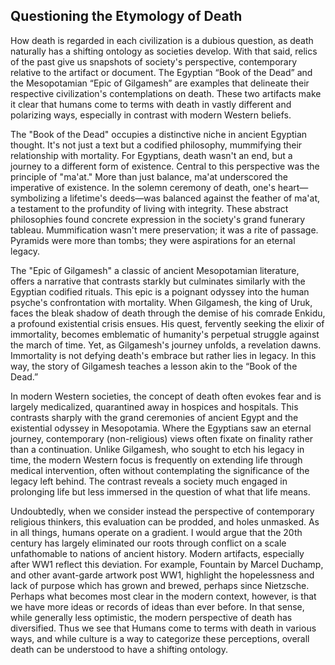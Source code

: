 ## Questioning the Etymology of Death

How death is regarded in each civilization is a dubious question, as death naturally has a shifting ontology as societies develop. With that said, relics of the past give us snapshots of society's perspective, contemporary relative to the artifact or document. The Egyptian “Book of the Dead” and the Mesopotamian “Epic of Gilgamesh” are examples that delineate their respective civilization's contemplations on death. These two artifacts make it clear that humans come to terms with death in vastly different and polarizing ways, especially in contrast with modern Western beliefs.

The "Book of the Dead" occupies a distinctive niche in ancient Egyptian thought. It's not just a text but a codified philosophy, mummifying their relationship with mortality. For Egyptians, death wasn't an end, but a journey to a different form of existence. Central to this perspective was the principle of "ma'at." More than just balance, ma'at underscored the imperative of existence. In the solemn ceremony of death, one's heart—symbolizing a lifetime's deeds—was balanced against the feather of ma'at, a testament to the profundity of living with integrity. These abstract philosophies found concrete expression in the society's grand funerary tableau. Mummification wasn't mere preservation; it was a rite of passage. Pyramids were more than tombs; they were aspirations for an eternal legacy. 

The "Epic of Gilgamesh" a classic of ancient Mesopotamian literature, offers a narrative that contrasts starkly but culminates similarly with the Egyptian codified rituals. This epic is a poignant odyssey into the human psyche's confrontation with mortality. When Gilgamesh, the king of Uruk, faces the bleak shadow of death through the demise of his comrade Enkidu, a profound existential crisis ensues. His quest, fervently seeking the elixir of immortality, becomes emblematic of humanity's perpetual struggle against the march of time. Yet, as Gilgamesh's journey unfolds, a revelation dawns. Immortality is not defying death's embrace but rather lies in legacy. In this way, the story of Gilgamesh teaches a lesson akin to the “Book of the Dead.” 

In modern Western societies, the concept of death often evokes fear and is largely medicalized, quarantined away in hospices and hospitals. This contrasts sharply with the grand ceremonies of ancient Egypt and the existential odyssey in Mesopotamia. Where the Egyptians saw an eternal journey, contemporary (non-religious) views often fixate on finality rather than a continuation. Unlike Gilgamesh, who sought to etch his legacy in time, the modern Western focus is frequently on extending life through medical intervention, often without contemplating the significance of the legacy left behind. The contrast reveals a society much engaged in prolonging life but less immersed in the question of what that life means. 

Undoubtedly, when we consider instead the perspective of contemporary religious thinkers, this evaluation can be prodded, and holes unmasked. As in all things, humans operate on a gradient. I would argue that the 20th century has largely eliminated our roots through conflict on a scale unfathomable to nations of ancient history. Modern artifacts, especially after WW1 reflect this deviation. For example, Fountain by Marcel Duchamp, and other avant-garde artwork post WW1, highlight the hopelessness and lack of purpose which has grown and brewed, perhaps since Nietzsche. Perhaps what becomes most clear in the modern context, however, is that we have more ideas or records of ideas than ever before. In that sense, while generally less optimistic, the modern perspective of death has diversified. Thus we see that Humans come to terms with death in various ways, and while culture is a way to categorize these perceptions, overall death can be understood to have a shifting ontology.
